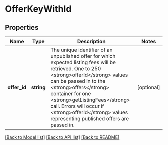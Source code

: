 # OfferKeyWithId

## Properties
Name | Type | Description | Notes
------------ | ------------- | ------------- | -------------
**offer_id** | **string** | The unique identifier of an unpublished offer for which expected listing fees will be retrieved. One to 250 &lt;strong&gt;offerId&lt;/strong&gt; values can be passed in to the &lt;strong&gt;offers&lt;/strong&gt; container for one &lt;strong&gt;getListingFees&lt;/strong&gt; call. Errors will occur if &lt;strong&gt;offerId&lt;/strong&gt; values representing published offers are passed in. | [optional] 

[[Back to Model list]](../README.md#documentation-for-models) [[Back to API list]](../README.md#documentation-for-api-endpoints) [[Back to README]](../README.md)


